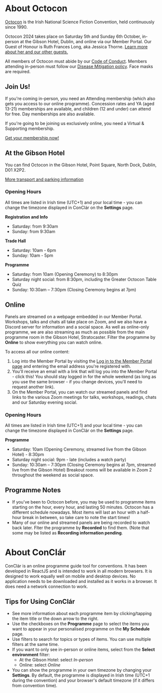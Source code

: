 # About Octocon
[Octocon](https://octocon.com) is the Irish National Science Fiction Convention, held continuously since 1990.

Octocon 2024 takes place on Saturday 5th and Sunday 6th October, in-person at the Gibson Hotel, Dublin, and online via our Member Portal.
Our Guest of Honour is Ruth Frances Long, aka Jessica Thorne. [Learn more about her and our other guests.](https://2024.octocon.com/octocon-guests/)

All members of Octocon must abide by our [Code of Conduct](https://2024.octocon.com/code-of-conduct/). Members attending in-person must follow our [Disease Mitigation policy](https://2024.octocon.com/covid-19-policy/). Face masks are required.

## Join Us!
If you're coming in-person, you need an Attending membership (which also gets you access to our online programme). Concession rates and YA (aged 13-21) memberships are available, and children (12 and under) can attend for free. Day memberships are also available.

If you're going to be joining us exclusively online, you need a Virtual & Supporting membership.

[Get your membership now!](https://registration.octocon.com)

## At the Gibson Hotel
You can find Octocon in the Gibson Hotel, Point Square, North Dock, Dublin, D01 X2P2.

[More transport and parking information](https://2024.octocon.com/venue/)


### Opening Hours 
All times are listed in Irish time (UTC+1) and your local time - you can change the timezone displayed in ConClár on the **Settings** page.

**Registration and Info**
* Saturday: from 9:30am
* Sunday: from 9:30am

**Trade Hall**
* Saturday: 10am - 6pm
* Sunday: 10am - 5pm

**Programme**
* Saturday: from 10am (Opening Ceremony) to 8:30pm
* Saturday night social: from 8:30pm, including the Greater Octocon Table Quiz
* Sunday: 10:30am – 7:30pm (Closing Ceremony begins at 7pm)

## Online
Panels are streamed on a webpage embedded in our Member Portal. Workshops, talks and chats all take place on Zoom, and we also have a Discord server for information and a social space.
As well as online-only programme, we are also streaming as much as possible from the main programme room in the Gibson Hotel, Stratocaster. Filter the programme by **Online** to show everything you can watch online.

To access all our online content:

1. Log into the Member Portal by visiting the [Log in to the Member Portal page](https://registration.octocon.com/2024/members/check) and entering the email address you're registered with. 
2. You'll receive an email with a link that will log you into the Member Portal - click this! You should stay logged in for the whole weekend (as long as you use the same browser - if you change devices, you'll need to request another link).
3. On the Member Portal, you can watch our streamed panels and find links to the various Zoom meetings for talks, workshops, readings, chats and our Saturday evening social.

### Opening Hours
All times are listed in Irish time (UTC+1) and your local time - you can change the timezone displayed in ConClár on the **Settings** page.

**Programme**
* Saturday: 10am (Opening Ceremony, streamed live from the Gibson Hotel) - 8:30pm
* Saturday night social: 9pm - late (includes a watch party)
* Sunday: 10:30am – 7:30pm (Closing Ceremony begins at 7pm, streamed live from the Gibson Hotel)
Breakout rooms will be available in Zoom 2 throughout the weekend as social space.

## Programme Notes
* If you've been to Octocon before, you may be used to programme items starting on the hour, every hour, and lasting 50 minutes. Octocon has a different schedule nowadays. Most items will last an hour with a half-hour break in between, so take care to note the start times!
* Many of our online and streamed panels are being recorded to watch back later. Flter the programme by **Recorded** to find them. (Note that some may be listed as **Recording information pending**.

# About ConClár
ConClár is an online programme guide tool for conventions.
It has been developed in ReactJS and is intended to work in all modern browsers. It is designed to work equally well on mobile and desktop devices. No application needs to be downloaded and installed as it works in a browser. It does need a network connection to work.

## Tips for Using ConClár

* See more information about each programme item by clicking/tapping the item title or the down arrow to the right.
* Use the checkboxes on the **Programme** page to select the items you want to appear in your personalised programme on the **My Schedule** page.
* Use filters to search for topics or types of items. You can use multiple filters at the same time.
* If you want to only see in-person or online items, select from the **Select environment** filter:
	* At the Gibson Hotel: select *In-person*
	* Online: select *Online*
* You can show the programme in your own timezone by changing your **Settings**. By default, the programme is displayed in Irish time (UTC+1 during the convention) and your browser's default timezone (if it differs from convention time).
